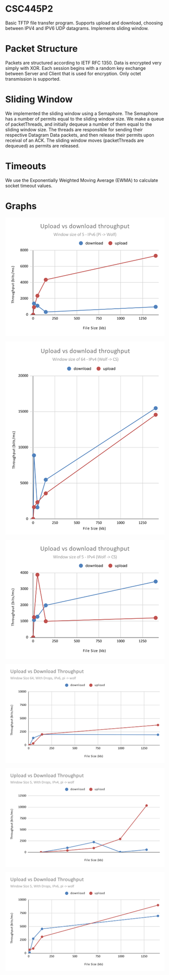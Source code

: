 # CSC445P2
Basic TFTP file transfer program. Supports upload and download, choosing between IPV4 and IPV6 UDP datagrams. Implements sliding window. 

# Packet Structure

Packets are structured according to IETF RFC 1350. Data is encrypted very simply with XOR. Each session begins with a random key exchange between Server and Client that is used for encryption.
Only octet transmission is supported.

# Sliding Window

We implemented the sliding window using a Semaphore. The Semaphore has a number of permits equal to the sliding window size. We make a queue of packetThreads,
and initially dequeue a number of them equal to the sliding window size. The threads are responsible for sending their respective Datagram Data packets, and then release
their permits upon receival of an ACK. The sliding window moves (packetThreads are dequeued) as permits are released.

# Timeouts

We use the Exponentially Weighted Moving Average (EWMA) to calculate socket timeout values. 


# Graphs

![...](G1.svg)

![...](G2.svg)

![...](G4.svg)

![...](G5.svg)

![...](G6.svg)

![...](G7.svg)

